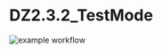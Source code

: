 # DZ2.3.2_TestMode
![example workflow](https://github.com/github/docs/actions/workflows/main.yml/badge.svg)
